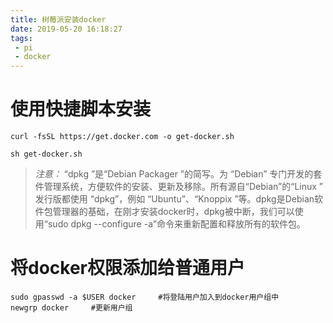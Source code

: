 ```yaml
---
title: 树莓派安装docker
date: 2019-05-20 16:18:27
tags:
 - pi
 - docker
---
```


# 使用快捷脚本安装

```
curl -fsSL https://get.docker.com -o get-docker.sh

sh get-docker.sh
```

> *注意：*
 “dpkg ”是“Debian Packager ”的简写。为 “Debian” 专门开发的套件管理系统，方便软件的安装、更新及移除。所有源自“Debian”的“Linux ” 发行版都使用 “dpkg”，例如 “Ubuntu”、“Knoppix ”等。dpkg是Debian软件包管理器的基础，在刚才安装docker时，dpkg被中断，我们可以使用“sudo dpkg --configure -a”命令来重新配置和释放所有的软件包。

# 将docker权限添加给普通用户

```
sudo gpasswd -a $USER docker     #将登陆用户加入到docker用户组中
newgrp docker     #更新用户组
```